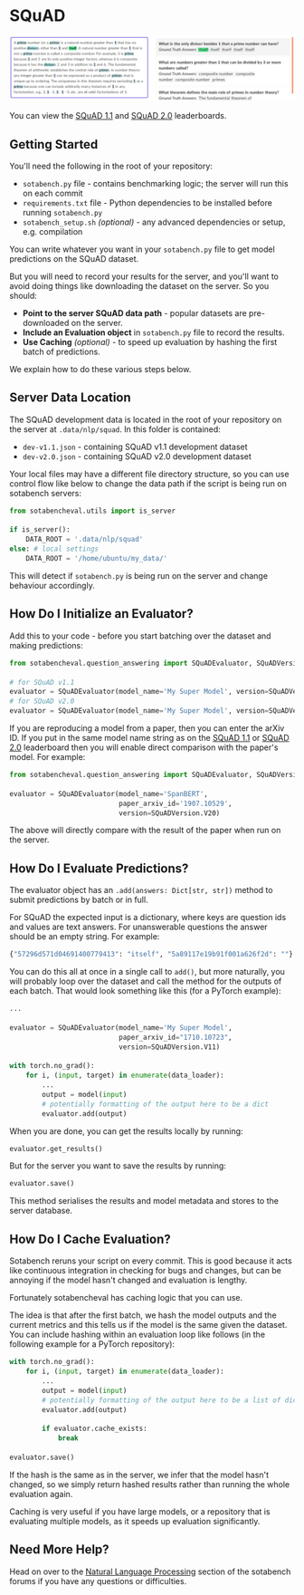 # SQuAD

![SQuAD 2.0 Dataset Examples](img/squad20.png)

You can view the [SQuAD 1.1](https://sotabench.com/benchmarks/question-answering-on-squad11-dev) and
[SQuAD 2.0](https://sotabench.com/benchmarks/question-answering-on-squad20-dev) leaderboards.

## Getting Started

You'll need the following in the root of your repository:

- `sotabench.py` file - contains benchmarking logic; the server will run this on each commit
- `requirements.txt` file - Python dependencies to be installed before running `sotabench.py`
- `sotabench_setup.sh` *(optional)* - any advanced dependencies or setup, e.g. compilation

You can write whatever you want in your `sotabench.py` file to get model predictions on the SQuAD dataset.

But you will need to record your results for the server, and you'll want to avoid doing things like
downloading the dataset on the server. So you should:

- **Point to the server SQuAD data path** - popular datasets are pre-downloaded on the server.
- **Include an Evaluation object** in `sotabench.py` file to record the results.
- **Use Caching** *(optional)* - to speed up evaluation by hashing the first batch of predictions.

We explain how to do these various steps below.

## Server Data Location

The SQuAD development data is located in the root of your repository on the server at `.data/nlp/squad`.
In this folder is contained:

- `dev-v1.1.json` - containing SQuAD v1.1 development dataset
- `dev-v2.0.json` - containing SQuAD v2.0 development dataset

Your local files may have a different file directory structure, so you
can use control flow like below to change the data path if the script is being
run on sotabench servers:

``` python
from sotabencheval.utils import is_server

if is_server():
    DATA_ROOT = '.data/nlp/squad'
else: # local settings
    DATA_ROOT = '/home/ubuntu/my_data/'
```

This will detect if `sotabench.py` is being run on the server and change behaviour accordingly.

## How Do I Initialize an Evaluator?

Add this to your code - before you start batching over the dataset and making predictions:

``` python
from sotabencheval.question_answering import SQuADEvaluator, SQuADVersion

# for SQuAD v1.1
evaluator = SQuADEvaluator(model_name='My Super Model', version=SQuADVersion.V11)
# for SQuAD v2.0
evaluator = SQuADEvaluator(model_name='My Super Model', version=SQuADVersion.V20)
```

If you are reproducing a model from a paper, then you can enter the arXiv ID. If you
put in the same model name string as on the
[SQuAD 1.1](https://sotabench.com/benchmarks/question-answering-on-squad11-dev) or
[SQuAD 2.0](https://sotabench.com/benchmarks/question-answering-on-squad20-dev) leaderboard
then you will enable direct comparison with the paper's model. For example:

``` python
from sotabencheval.question_answering import SQuADEvaluator, SQuADVersion

evaluator = SQuADEvaluator(model_name='SpanBERT',
                           paper_arxiv_id='1907.10529',
                           version=SQuADVersion.V20)
```

The above will directly compare with the result of the paper when run on the server.

## How Do I Evaluate Predictions?

The evaluator object has an `.add(answers: Dict[str, str])` method to submit predictions by batch or in full.

For SQuAD the expected input is a dictionary, where keys are question ids and values are text answers.
For unanswerable questions the answer should be an empty string. For example:

``` python
{"57296d571d04691400779413": "itself", "5a89117e19b91f001a626f2d": ""}
```

You can do this all at once in a single call to `add()`, but more naturally, you will
probably loop over the dataset and call the method for the outputs of each batch.
That would look something like this (for a PyTorch example):

``` python
...

evaluator = SQuADEvaluator(model_name='My Super Model',
                           paper_arxiv_id="1710.10723",
                           version=SQuADVersion.V11)

with torch.no_grad():
    for i, (input, target) in enumerate(data_loader):
        ...
        output = model(input)
        # potentially formatting of the output here to be a dict
        evaluator.add(output)
```

When you are done, you can get the results locally by running:

``` python
evaluator.get_results()
```

But for the server you want to save the results by running:

``` python
evaluator.save()
```

This method serialises the results and model metadata and stores to the server database.

## How Do I Cache Evaluation?

Sotabench reruns your script on every commit. This is good because it acts like
continuous integration in checking for bugs and changes, but can be annoying
if the model hasn't changed and evaluation is lengthy.

Fortunately sotabencheval has caching logic that you can use.

The idea is that after the first batch, we hash the model outputs and the
current metrics and this tells us if the model is the same given the dataset.
You can include hashing within an evaluation loop like follows (in the following
example for a PyTorch repository):

``` python
with torch.no_grad():
    for i, (input, target) in enumerate(data_loader):
        ...
        output = model(input)
        # potentially formatting of the output here to be a list of dicts
        evaluator.add(output)

        if evaluator.cache_exists:
            break

evaluator.save()
```

If the hash is the same as in the server, we infer that the model hasn't changed, so
we simply return hashed results rather than running the whole evaluation again.

Caching is very useful if you have large models, or a repository that is evaluating
multiple models, as it speeds up evaluation significantly.


## Need More Help?

Head on over to the [Natural Language Processing](https://forum.sotabench.com/c/natural-language-processing) section of the sotabench
forums if you have any questions or difficulties.
